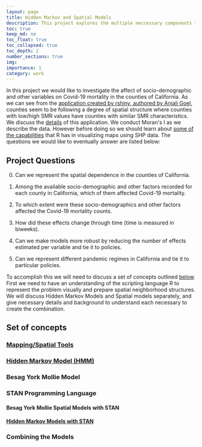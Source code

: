 ```yaml
---
layout: page
title: Hidden Markov and Spatial Models
description: This project explores the multiple neccessary components to create a composite of Bayesian Spatial and Hidden Markov Models. Furthermore the project is useful to see more of STAN programming language applications.
toc: true
keep_md: no
toc_float: true
toc_collapsed: true
toc_depth: 2
number_sections: true
img:
importance: 1
category: work
---
```


In this project we would like to investigate the affect of socio-demographic and other variables on Covid-19 mortality in the counties of California. As we can see from the [application created by rshiny, authored by Anjali Goel,](https://mmusal.shinyapps.io/timeseriesofSMR/) counties seem to be following a degree of spatial structure where counties with low/high SMR values have counties with similar SMR characteristics. We discuss the [details](https://mmusal.github.io/blog/2023/Explaining_rshinyapp/) of this application. We conduct Moran's I as we describe the data. However before doing so we should learn about [some of the capabilities](https://mmusal.github.io/blog/2023/Intro_to_Spatial_Tools_and_Files/) that R has in visualizing maps using SHP data. The questions we would like to eventually answer are listed below:

## Project Questions
0. Can we represent the spatial dependence in the counties of California.

1. Among the available socio-demographic and other factors recorded for each county in California, which of them affected Covid-19 mortality.

2. To which extent were these socio-demographics and other factors affected the Covid-19 mortality counts.

3. How did these effects change through time (time is measured in biweeks).

4. Can we make models more robust by reducing the number of effects estimated per variable and tie it to policies. 

5. Can we represent different pandemic regimes in California and tie it to particular policies. 


To accomplish this we will need to discuss a set of concepts outlined [below](#set_of_concepts). 
First we need to have an understanding of the scripting language R to represent the problem visually and prepare spatial neighborhood structures. We will discuss Hidden Markov Models and Spatial models separately, and give necessary details and background to understand each necessary to create the combination.   

## <a name="set_of_concepts"></a> Set of concepts 

### [Mapping/Spatial Tools](https://mmusal.github.io/blog/2023/Intro_to_Spatial_Tools_and_Files/)    

### [Hidden Markov Model (HMM)](https://mmusal.github.io/blog/2023/Hidden-Markov-Models/)

### Besag York Mollie Model

### STAN Programming Language

#### Besag York Mollie Spatial Models with STAN

#### [Hidden Markov Models with STAN](https://mmusal.github.io/blog/2023/Hidden-Markov-Models-with-STAN/)

### Combining the Models
